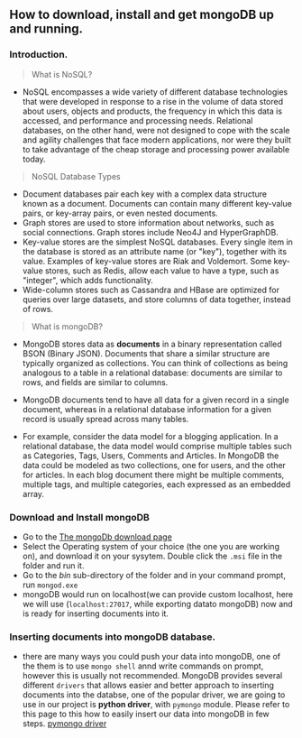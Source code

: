 ## How to download, install and get mongoDB up and running.

### Introduction.

> What is NoSQL?

- NoSQL encompasses a wide variety of different database technologies that were developed in response to a rise in the volume 
of data stored about users, objects and products, the frequency in which this data is accessed, and performance and processing 
needs. Relational databases, on the other hand, were not designed to cope with the scale and agility challenges that face 
modern applications, nor were they built to take advantage of the cheap storage and processing power available today.

> NoSQL Database Types

- Document databases pair each key with a complex data structure known as a document. Documents can contain many different 
key-value pairs, or key-array pairs, or even nested documents.
- Graph stores are used to store information about networks, such as social connections. Graph stores include Neo4J and 
HyperGraphDB.
- Key-value stores are the simplest NoSQL databases. Every single item in the database is stored as an attribute name 
(or "key"), together with its value. Examples of key-value stores are Riak and Voldemort. Some key-value stores, 
such as Redis, allow each value to have a type, such as "integer", which adds functionality.
- Wide-column stores such as Cassandra and HBase are optimized for queries over large datasets, and store columns of data 
together, instead of rows.

> What is mongoDB?

- MongoDB stores data as **documents** in a binary representation called BSON (Binary JSON). Documents that share a similar 
structure are typically organized as collections. You can think of collections as being analogous to a table in a relational 
database: documents are similar to rows, and fields are similar to columns.

- MongoDB documents tend to have all data for a given record in a single document, whereas in a relational database 
information for a given record is usually spread across many tables.

- For example, consider the data model for a blogging application. In a relational database, the data model would comprise 
multiple tables such as Categories, Tags, Users, Comments and Articles. In MongoDB the data could be modeled as two 
collections, one for users, and the other for articles. In each blog document there might be multiple comments, multiple 
tags, and multiple categories, each expressed as an embedded array.


### Download and Install mongoDB

- Go to the [The mongoDb download page](https://www.mongodb.org/downloads?_ga=1.192214248.339442226.1446671659#production)
- Select the Operating system of your choice (the one you are working on), and download it on your sysytem. Double click the `.msi` file in the folder and run it.
- Go to the *bin* sub-directory of the folder and in your command prompt, run `mongod.exe`
- mongoDB would run on localhost(we can provide custom localhost, here we will use (`localhost:27017`, while exporting datato mongoDB) now and is ready for inserting documents into it.


### Inserting documents into mongoDB database.

- there are many ways you could push your data into mongoDB, one of the them is to use `mongo shell` annd write commands on prompt, however this is usually not recommended. MongoDB provides several different  `drivers` that allows easier and better approach to inserting documents into the databse, one of the popular driver, we are going to use in our project is **python driver**, with `pymongo` module. Please refer to this page to this how to easily insert our data into mongoDB in few steps. [pymongo driver](https://github.com/neerajnj10/soccer-analytics-with-python-mongoDB-and-R/blob/master/first.py)
